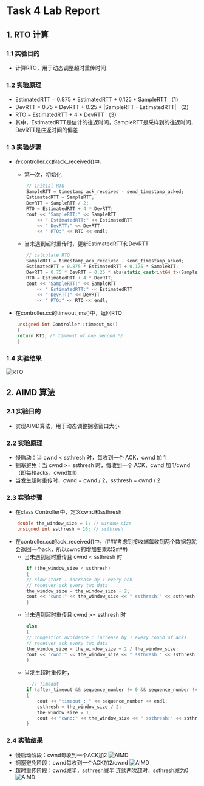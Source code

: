 # Task 4 Lab Report

## 1. RTO 计算

### 1.1 实验目的

+ 计算RTO，用于动态调整超时重传时间

### 1.2 实验原理

+ EstimatedRTT = 0.875 * EstimatedRTT + 0.125 * SampleRTT （1）
+ DevRTT = 0.75 * DevRTT + 0.25 * |SampleRTT - EstimatedRTT| （2）
+ RTO = EstimatedRTT + 4 * DevRTT （3）
+ 其中，EstimatedRTT是估计的往返时间，SampleRTT是采样到的往返时间，DevRTT是往返时间的偏差

### 1.3 实验步骤

+ 在controller.cc的ack_received()中，
    + 第一次，初始化
    ```cpp
        // initial RTO
        SampleRTT = timestamp_ack_received - send_timestamp_acked;
        EstimatedRTT = SampleRTT;
        DevRTT = SampleRTT / 2;
        RTO = EstimatedRTT + 4 * DevRTT;
        cout << "SampleRTT:" << SampleRTT
            << " EstimatedRTT:" << EstimatedRTT
            << " DevRTT:" << DevRTT
            << " RTO:" << RTO << endl;
    ```
    + 当未遇到超时重传时，更新EstimatedRTT和DevRTT
    ```cpp
        // calculate RTO
        SampleRTT = timestamp_ack_received - send_timestamp_acked;
        EstimatedRTT = 0.875 * EstimatedRTT + 0.125 * SampleRTT;
        DevRTT = 0.75 * DevRTT + 0.25 * abs(static_cast<int64_t>(SampleRTT - EstimatedRTT));
        RTO = EstimatedRTT + 4 * DevRTT;
        cout << "SampleRTT:" << SampleRTT
            << " EstimatedRTT:" << EstimatedRTT
            << " DevRTT:" << DevRTT
            << " RTO:" << RTO << endl;
    ```

+ 在controller.cc的timeout_ms()中，返回RTO
```cpp
    unsigned int Controller::timeout_ms()
    {
    return RTO; /* timeout of one second */
    }
```

### 1.4 实验结果

![RTO](1.jpg)

## 2. AIMD 算法

### 2.1 实验目的

+ 实现AIMD算法，用于动态调整拥塞窗口大小

### 2.2 实验原理

+ 慢启动：当 cwnd < ssthresh 时，每收到一个 ACK，cwnd 加 1
+ 拥塞避免：当 cwnd >= ssthresh 时，每收到一个 ACK，cwnd 加 1/cwnd （即每轮acks，cwnd加1）
+ 当发生超时重传时，cwnd = cwnd / 2，ssthresh = cwnd / 2

### 2.3 实验步骤

+ 在class Controller中，定义cwnd和ssthresh
```cpp
    double the_window_size = 1; // window size
    unsigned int ssthresh = 16; // ssthresh
```

+ 在controller.cc的ack_received()中，(###考虑到接收端每收到两个数据包就会返回一个ack，所以cwnd的增加要乘以2###)
    + 当未遇到超时重传且 cwnd < ssthresh 时
    ```cpp
        if (the_window_size < ssthresh)
        {
        // slow start : increase by 1 every ack
        // receiver ack every two data
        the_window_size = the_window_size + 2;
        cout << "cwnd:" << the_window_size << " ssthresh:" << ssthresh << endl;
        }
    ```
    + 当未遇到超时重传且 cwnd >= ssthresh 时
    ```cpp
        else
        {
        // congestion avoidance : increase by 1 every round of acks
        // receiver ack every two data
        the_window_size = the_window_size + 2 / the_window_size;
        cout << "cwnd:" << the_window_size << " ssthresh:" << ssthresh << endl;
        }
    ```
    + 当发生超时重传时，
    ```cpp
          // Timeout
        if (after_timeout && sequence_number != 0 && sequence_number != 1)
        {
            cout << "timeout : " << sequence_number << endl;
            ssthresh = the_window_size / 2;
            the_window_size = 1;
            cout << "cwnd:" << the_window_size << " ssthresh:" << ssthresh << endl;
        }
    ```

### 2.4 实验结果

+ 慢启动阶段：cwnd每收到一个ACK加2
    ![AIMD](1.jpg)
+ 拥塞避免阶段：cwnd每收到一个ACK加2/cwnd
    ![AIMD](2.jpg)
+ 超时重传阶段：cwnd减半，ssthresh减半
    连续两次超时，ssthresh减为0
    ![AIMD](3.jpg)








